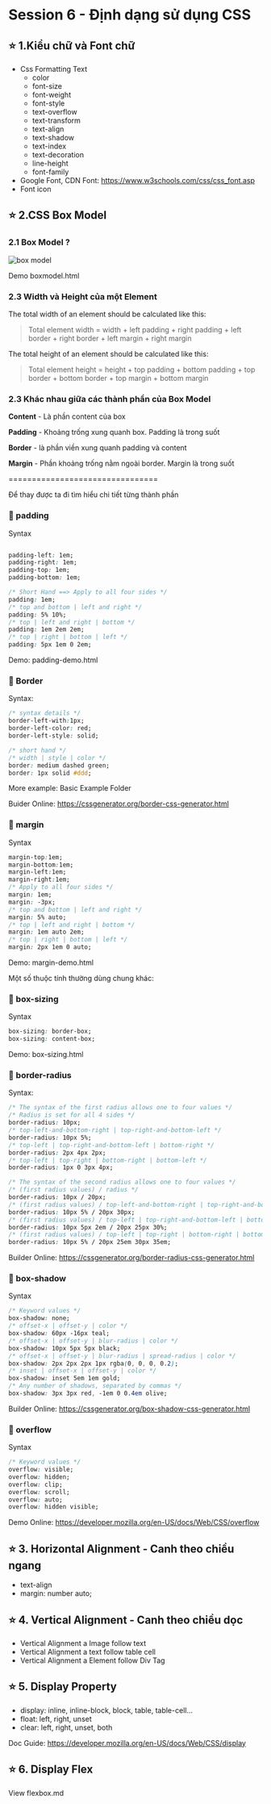 # Session 6 - Định dạng sử dụng CSS

## ⭐ 1.Kiểu chữ và Font chữ

- Css Formatting Text
  - color
  - font-size
  - font-weight
  - font-style
  - text-overflow
  - text-transform
  - text-align
  - text-shadow
  - text-index
  - text-decoration
  - line-height
  - font-family
- Google Font, CDN Font: <https://www.w3schools.com/css/css_font.asp>
- Font icon

## ⭐ 2.CSS Box Model

### 2.1 Box Model ?

![box model](css_box_model.png)

Demo boxmodel.html

### 2.3 Width và  Height của một Element

The total width of an element should be calculated like this:

> Total element width = width + left padding + right padding + left border + right border + left margin + right margin

The total height of an element should be calculated like this:

> Total element height = height + top padding + bottom padding + top border + bottom border + top margin + bottom margin

### 2.3 Khác nhau giữa các thành phần của Box Model

**Content** - Là phần content của box

**Padding** - Khoảng trống xung quanh box. Padding là trong suốt

**Border** - là phần viền xung quanh padding và content

**Margin** - Phần khoảng trống nằm ngoài  border. Margin là trong suốt

================================

Để thay được ta đi tìm hiểu chi tiết từng thành phần

### 🌻 padding

Syntax

```css

padding-left: 1em;
padding-right: 1em;
padding-top: 1em;
padding-bottom: 1em;

/* Short Hand ==> Apply to all four sides */
padding: 1em;
/* top and bottom | left and right */
padding: 5% 10%;
/* top | left and right | bottom */
padding: 1em 2em 2em;
/* top | right | bottom | left */
padding: 5px 1em 0 2em;
```

Demo: padding-demo.html

### 🌻 Border

Syntax:

```css
/* syntax details */
border-left-with:1px;
border-left-color: red;
border-left-style: solid;

/* short hand */
/* width | style | color */
border: medium dashed green;
border: 1px solid #ddd;
```

More example: Basic Example Folder

Buider Online: <https://cssgenerator.org/border-css-generator.html>

### 🌻 margin

Syntax

```css
margin-top:1em;
margin-bottom:1em;
margin-left:1em;
margin-right:1em;
/* Apply to all four sides */
margin: 1em;
margin: -3px;
/* top and bottom | left and right */
margin: 5% auto;
/* top | left and right | bottom */
margin: 1em auto 2em;
/* top | right | bottom | left */
margin: 2px 1em 0 auto;
```

Demo: margin-demo.html

Một số thuộc tính thường dùng chung khác:

### 📌 box-sizing

Syntax

```css
box-sizing: border-box;
box-sizing: content-box;
```

Demo: box-sizing.html

### 📌 border-radius

Syntax:

```css
/* The syntax of the first radius allows one to four values */
/* Radius is set for all 4 sides */
border-radius: 10px;
/* top-left-and-bottom-right | top-right-and-bottom-left */
border-radius: 10px 5%;
/* top-left | top-right-and-bottom-left | bottom-right */
border-radius: 2px 4px 2px;
/* top-left | top-right | bottom-right | bottom-left */
border-radius: 1px 0 3px 4px;

/* The syntax of the second radius allows one to four values */
/* (first radius values) / radius */
border-radius: 10px / 20px;
/* (first radius values) / top-left-and-bottom-right | top-right-and-bottom-left */
border-radius: 10px 5% / 20px 30px;
/* (first radius values) / top-left | top-right-and-bottom-left | bottom-right */
border-radius: 10px 5px 2em / 20px 25px 30%;
/* (first radius values) / top-left | top-right | bottom-right | bottom-left */
border-radius: 10px 5% / 20px 25em 30px 35em;
```

Builder Online: <https://cssgenerator.org/border-radius-css-generator.html>

### 📌 box-shadow

Syntax

```css
/* Keyword values */
box-shadow: none;
/* offset-x | offset-y | color */
box-shadow: 60px -16px teal;
/* offset-x | offset-y | blur-radius | color */
box-shadow: 10px 5px 5px black;
/* offset-x | offset-y | blur-radius | spread-radius | color */
box-shadow: 2px 2px 2px 1px rgba(0, 0, 0, 0.2);
/* inset | offset-x | offset-y | color */
box-shadow: inset 5em 1em gold;
/* Any number of shadows, separated by commas */
box-shadow: 3px 3px red, -1em 0 0.4em olive;
```

Builder Online: <https://cssgenerator.org/box-shadow-css-generator.html>

### 📌 overflow

Syntax

```css
/* Keyword values */
overflow: visible;
overflow: hidden;
overflow: clip;
overflow: scroll;
overflow: auto;
overflow: hidden visible;
```

Demo Online: <https://developer.mozilla.org/en-US/docs/Web/CSS/overflow>

## ⭐ 3. Horizontal Alignment - Canh theo chiều ngang

- text-align
- margin: number auto;

## ⭐ 4. Vertical Alignment - Canh theo chiều dọc

- Vertical Alignment a Image follow text
- Vertical Alignment a text follow table cell
- Vertical Alignment a Element follow Div Tag

## ⭐ 5. Display Property

- display: inline, inline-block, block, table, table-cell...
- float: left, right, unset
- clear: left, right, unset, both

Doc Guide: <https://developer.mozilla.org/en-US/docs/Web/CSS/display>

## ⭐ 6. Display Flex

View flexbox.md
